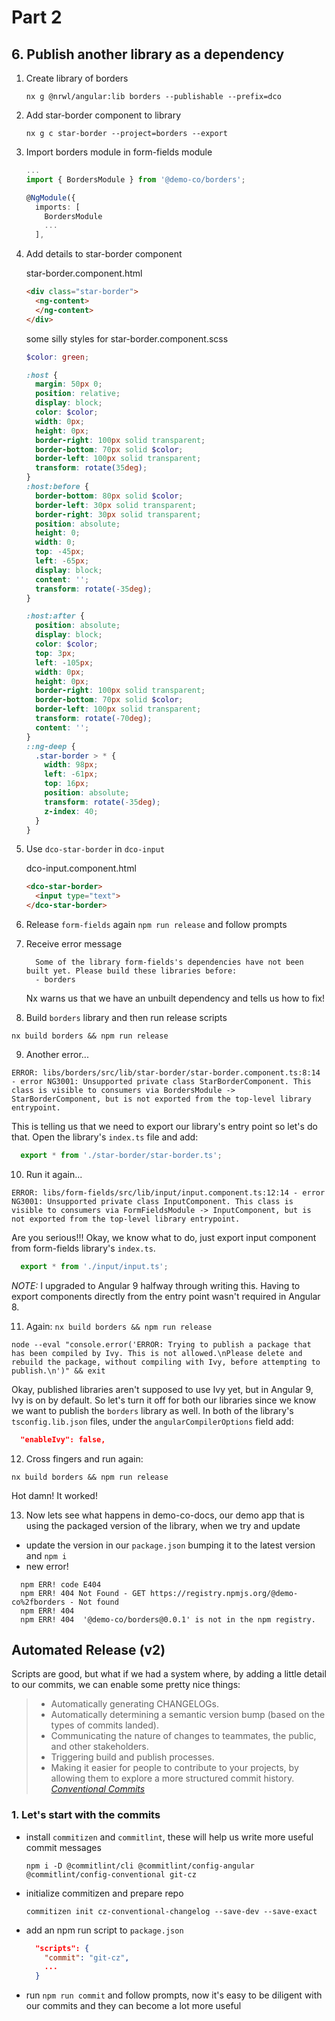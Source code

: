 # Part 2

## 6. Publish another library as a dependency
1. Create library of borders

    `nx g @nrwl/angular:lib borders --publishable --prefix=dco`

2. Add star-border component to library

    `nx g c star-border --project=borders --export`

3. Import borders module in form-fields module
    ```ts
    ...
    import { BordersModule } from '@demo-co/borders';

    @NgModule({
      imports: [
        BordersModule
        ...
      ],
    ```
4. Add details to star-border component

    star-border.component.html

    ```html
    <div class="star-border">
      <ng-content>
      </ng-content>
    </div>
    ```
    some silly styles for star-border.component.scss
    ```scss
    $color: green;

    :host {
      margin: 50px 0;
      position: relative;
      display: block;
      color: $color;
      width: 0px;
      height: 0px;
      border-right: 100px solid transparent;
      border-bottom: 70px solid $color;
      border-left: 100px solid transparent;
      transform: rotate(35deg);
    }
    :host:before {
      border-bottom: 80px solid $color;
      border-left: 30px solid transparent;
      border-right: 30px solid transparent;
      position: absolute;
      height: 0;
      width: 0;
      top: -45px;
      left: -65px;
      display: block;
      content: '';
      transform: rotate(-35deg);
    }

    :host:after {
      position: absolute;
      display: block;
      color: $color;
      top: 3px;
      left: -105px;
      width: 0px;
      height: 0px;
      border-right: 100px solid transparent;
      border-bottom: 70px solid $color;
      border-left: 100px solid transparent;
      transform: rotate(-70deg);
      content: '';
    }
    ::ng-deep {
      .star-border > * {
        width: 98px;
        left: -61px;
        top: 16px;
        position: absolute;
        transform: rotate(-35deg);
        z-index: 40;
      }
    }
    ```
5. Use `dco-star-border` in `dco-input`

    dco-input.component.html
    ```html
    <dco-star-border>
      <input type="text">
    </dco-star-border>
    ```

6. Release `form-fields` again `npm run release` and follow prompts

7. Receive error message
    ```
      Some of the library form-fields's dependencies have not been built yet. Please build these libraries before:
      - borders
    ```
    Nx warns us that we have an unbuilt dependency and tells us how to fix!

8. Build `borders` library and then run release scripts

`nx build borders && npm run release`

9. Another error...

  ```
  ERROR: libs/borders/src/lib/star-border/star-border.component.ts:8:14 - error NG3001: Unsupported private class StarBorderComponent. This class is visible to consumers via BordersModule -> StarBorderComponent, but is not exported from the top-level library entrypoint.
  ```

  This is telling us that we need to export our library's entry point so let's do that. Open the library's `index.ts` file and add:

  ```ts
    export * from './star-border/star-border.ts';
  ```

10. Run it again...
  ```
  ERROR: libs/form-fields/src/lib/input/input.component.ts:12:14 - error NG3001: Unsupported private class InputComponent. This class is visible to consumers via FormFieldsModule -> InputComponent, but is not exported from the top-level library entrypoint.
  ```

  Are you serious!!! Okay, we know what to do, just export input component from form-fields library's `index.ts`.

  ```ts
    export * from './input/input.ts';
  ```

  *NOTE:* I upgraded to Angular 9 halfway through writing this. Having to export components directly from the entry point wasn't required in Angular 8.

11. Again: `nx build borders && npm run release`
  ```
  node --eval "console.error('ERROR: Trying to publish a package that has been compiled by Ivy. This is not allowed.\nPlease delete and rebuild the package, without compiling with Ivy, before attempting to publish.\n')" && exit
  ```

  Okay, published libraries aren't supposed to use Ivy yet, but in Angular 9, Ivy is on by default. So let's turn it off for both our libraries since we know we want to publish the `borders` library as well. In both of the library's `tsconfig.lib.json` files, under the `angularCompilerOptions` field add:
  ```json
    "enableIvy": false,
  ```
12. Cross fingers and run again:

  `nx build borders && npm run release`

  Hot damn! It worked!

13. Now lets see what happens in demo-co-docs, our demo app that is using the packaged version of the library, when we try and update

  - update the version in our `package.json` bumping it to the latest version and `npm i`
  - new error!

  ```
    npm ERR! code E404
    npm ERR! 404 Not Found - GET https://registry.npmjs.org/@demo-co%2fborders - Not found
    npm ERR! 404
    npm ERR! 404  '@demo-co/borders@0.0.1' is not in the npm registry.
  ```



## Automated Release (v2)

  Scripts are good, but what if we had a system where, by adding a little detail to our commits, we can enable some pretty nice things:
  > - Automatically generating CHANGELOGs.
  > - Automatically determining a semantic version bump (based on the types of commits landed).
  > - Communicating the nature of changes to teammates, the public, and other stakeholders.
  > - Triggering build and publish processes.
  > - Making it easier for people to contribute to your projects, by allowing them to explore a more structured commit history.  <br>
  ><cite> [Conventional Commits](https://www.conventionalcommits.org/en/v1.0.0-beta.2/#why-use-conventional-commits) </cite>
  ### 1. Let's start with the commits

  - install `commitizen` and `commitlint`, these will help us write more useful commit messages

    `npm i -D @commitlint/cli @commitlint/config-angular @commitlint/config-conventional git-cz`

  - initialize commitizen and prepare repo

    `commitizen init cz-conventional-changelog --save-dev --save-exact`

  - add an npm run script to `package.json`

    ```json
      "scripts": {
        "commit": "git-cz",
        ...
      }
    ```

  - run `npm run commit` and follow prompts, now it's easy to be diligent with our commits and they can become a lot more useful



